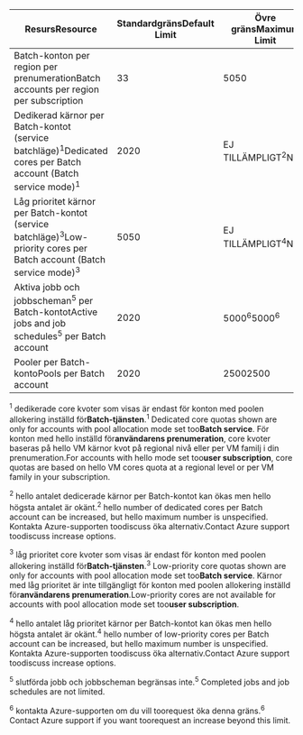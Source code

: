 | <span data-ttu-id="16868-101">**Resurs**</span><span class="sxs-lookup"><span data-stu-id="16868-101">**Resource**</span></span> | <span data-ttu-id="16868-102">**Standardgräns**</span><span class="sxs-lookup"><span data-stu-id="16868-102">**Default Limit**</span></span> | <span data-ttu-id="16868-103">**Övre gräns**</span><span class="sxs-lookup"><span data-stu-id="16868-103">**Maximum Limit**</span></span> |
| --- | --- | --- |
| <span data-ttu-id="16868-104">Batch-konton per region per prenumeration</span><span class="sxs-lookup"><span data-stu-id="16868-104">Batch accounts per region per subscription</span></span> | <span data-ttu-id="16868-105">3</span><span class="sxs-lookup"><span data-stu-id="16868-105">3</span></span> |<span data-ttu-id="16868-106">50</span><span class="sxs-lookup"><span data-stu-id="16868-106">50</span></span> |
| <span data-ttu-id="16868-107">Dedikerad kärnor per Batch-kontot (service batchläge)<sup>1</sup></span><span class="sxs-lookup"><span data-stu-id="16868-107">Dedicated cores per Batch account (Batch service mode)<sup>1</sup></span></span> | <span data-ttu-id="16868-108">20</span><span class="sxs-lookup"><span data-stu-id="16868-108">20</span></span> | <span data-ttu-id="16868-109">EJ TILLÄMPLIGT<sup>2</sup></span><span class="sxs-lookup"><span data-stu-id="16868-109">N/A<sup>2</sup></span></span> |
| <span data-ttu-id="16868-110">Låg prioritet kärnor per Batch-kontot (service batchläge)<sup>3</sup></span><span class="sxs-lookup"><span data-stu-id="16868-110">Low-priority cores per Batch account (Batch service mode)<sup>3</sup></span></span> | <span data-ttu-id="16868-111">50</span><span class="sxs-lookup"><span data-stu-id="16868-111">50</span></span> | <span data-ttu-id="16868-112">EJ TILLÄMPLIGT<sup>4</sup></span><span class="sxs-lookup"><span data-stu-id="16868-112">N/A<sup>4</sup></span></span> |
| <span data-ttu-id="16868-113">Aktiva jobb och jobbscheman<sup>5</sup> per Batch-kontot</span><span class="sxs-lookup"><span data-stu-id="16868-113">Active jobs and job schedules<sup>5</sup> per Batch account</span></span> | <span data-ttu-id="16868-114">20</span><span class="sxs-lookup"><span data-stu-id="16868-114">20</span></span> | <span data-ttu-id="16868-115">5000<sup>6</sup></span><span class="sxs-lookup"><span data-stu-id="16868-115">5000<sup>6</sup></span></span> |
| <span data-ttu-id="16868-116">Pooler per Batch-konto</span><span class="sxs-lookup"><span data-stu-id="16868-116">Pools per Batch account</span></span> | <span data-ttu-id="16868-117">20</span><span class="sxs-lookup"><span data-stu-id="16868-117">20</span></span> | <span data-ttu-id="16868-118">2500</span><span class="sxs-lookup"><span data-stu-id="16868-118">2500</span></span> |

<span data-ttu-id="16868-119"><sup>1</sup> dedikerade core kvoter som visas är endast för konton med poolen allokering inställd för**Batch-tjänsten**.</span><span class="sxs-lookup"><span data-stu-id="16868-119"><sup>1</sup> Dedicated core quotas shown are only for accounts with pool allocation mode set too**Batch service**.</span></span> <span data-ttu-id="16868-120">För konton med hello inställd för**användarens prenumeration**, core kvoter baseras på hello VM kärnor kvot på regional nivå eller per VM familj i din prenumeration.</span><span class="sxs-lookup"><span data-stu-id="16868-120">For accounts with hello mode set too**user subscription**, core quotas are based on hello VM cores quota at a regional level or per VM family in your subscription.</span></span>

<span data-ttu-id="16868-121"><sup>2</sup> hello antalet dedicerade kärnor per Batch-kontot kan ökas men hello högsta antalet är okänt.</span><span class="sxs-lookup"><span data-stu-id="16868-121"><sup>2</sup> hello number of dedicated cores per Batch account can be increased, but hello maximum number is unspecified.</span></span> <span data-ttu-id="16868-122">Kontakta Azure-supporten toodiscuss öka alternativ.</span><span class="sxs-lookup"><span data-stu-id="16868-122">Contact Azure support toodiscuss increase options.</span></span>

<span data-ttu-id="16868-123"><sup>3</sup> låg prioritet core kvoter som visas är endast för konton med poolen allokering inställd för**Batch-tjänsten**.</span><span class="sxs-lookup"><span data-stu-id="16868-123"><sup>3</sup> Low-priority core quotas shown are only for accounts with pool allocation mode set too**Batch service**.</span></span> <span data-ttu-id="16868-124">Kärnor med låg prioritet är inte tillgängligt för konton med poolen allokering inställd för**användarens prenumeration**.</span><span class="sxs-lookup"><span data-stu-id="16868-124">Low-priority cores are not available for accounts with pool allocation mode set too**user subscription**.</span></span>

<span data-ttu-id="16868-125"><sup>4</sup> hello antalet låg prioritet kärnor per Batch-kontot kan ökas men hello högsta antalet är okänt.</span><span class="sxs-lookup"><span data-stu-id="16868-125"><sup>4</sup> hello number of low-priority cores per Batch account can be increased, but hello maximum number is unspecified.</span></span> <span data-ttu-id="16868-126">Kontakta Azure-supporten toodiscuss öka alternativ.</span><span class="sxs-lookup"><span data-stu-id="16868-126">Contact Azure support toodiscuss increase options.</span></span>

<span data-ttu-id="16868-127"><sup>5</sup> slutförda jobb och jobbscheman begränsas inte.</span><span class="sxs-lookup"><span data-stu-id="16868-127"><sup>5</sup> Completed jobs and job schedules are not limited.</span></span>

<span data-ttu-id="16868-128"><sup>6</sup> kontakta Azure-supporten om du vill toorequest öka denna gräns.</span><span class="sxs-lookup"><span data-stu-id="16868-128"><sup>6</sup> Contact Azure support if you want toorequest an increase beyond this limit.</span></span>
